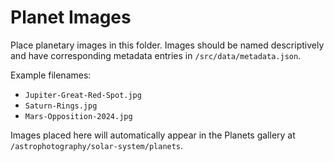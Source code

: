 # Planet Images

Place planetary images in this folder. Images should be named descriptively and have corresponding metadata entries in `/src/data/metadata.json`.

Example filenames:
- `Jupiter-Great-Red-Spot.jpg`
- `Saturn-Rings.jpg`
- `Mars-Opposition-2024.jpg`

Images placed here will automatically appear in the Planets gallery at `/astrophotography/solar-system/planets`.
